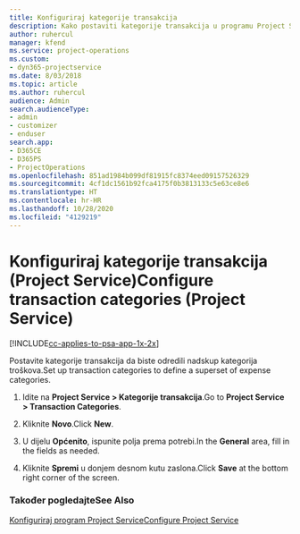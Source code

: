 ```yaml
---
title: Konfiguriraj kategorije transakcija
description: Kako postaviti kategorije transakcija u programu Project Service
author: ruhercul
manager: kfend
ms.service: project-operations
ms.custom:
- dyn365-projectservice
ms.date: 8/03/2018
ms.topic: article
ms.author: ruhercul
audience: Admin
search.audienceType:
- admin
- customizer
- enduser
search.app:
- D365CE
- D365PS
- ProjectOperations
ms.openlocfilehash: 851ad1984b099df81915fc8374eed09157526329
ms.sourcegitcommit: 4cf1dc1561b92fca4175f0b3813133c5e63ce8e6
ms.translationtype: HT
ms.contentlocale: hr-HR
ms.lasthandoff: 10/28/2020
ms.locfileid: "4129219"
---
```

# <a name="configure-transaction-categories-project-service"></a><span data-ttu-id="03272-103">Konfiguriraj kategorije transakcija (Project Service)</span><span class="sxs-lookup"><span data-stu-id="03272-103">Configure transaction categories (Project Service)</span></span>

[!INCLUDE[cc-applies-to-psa-app-1x-2x](../includes/cc-applies-to-psa-app-1x-2x.md)]

<span data-ttu-id="03272-104">Postavite kategorije transakcija da biste odredili nadskup kategorija troškova.</span><span class="sxs-lookup"><span data-stu-id="03272-104">Set up transaction categories to define a superset of expense categories.</span></span>  
  
1.  <span data-ttu-id="03272-105">Idite na **Project Service > Kategorije transakcija**.</span><span class="sxs-lookup"><span data-stu-id="03272-105">Go to **Project Service > Transaction Categories**.</span></span>  
  
2.  <span data-ttu-id="03272-106">Kliknite **Novo**.</span><span class="sxs-lookup"><span data-stu-id="03272-106">Click **New**.</span></span>  
  
3.  <span data-ttu-id="03272-107">U dijelu **Općenito**, ispunite polja prema potrebi.</span><span class="sxs-lookup"><span data-stu-id="03272-107">In the **General** area, fill in the fields as needed.</span></span>  
  
4.  <span data-ttu-id="03272-108">Kliknite **Spremi** u donjem desnom kutu zaslona.</span><span class="sxs-lookup"><span data-stu-id="03272-108">Click **Save** at the bottom right corner of the screen.</span></span>  
  
### <a name="see-also"></a><span data-ttu-id="03272-109">Također pogledajte</span><span class="sxs-lookup"><span data-stu-id="03272-109">See Also</span></span>  
 [<span data-ttu-id="03272-110">Konfiguriraj program Project Service</span><span class="sxs-lookup"><span data-stu-id="03272-110">Configure Project Service</span></span>](../psa/configure.md)
